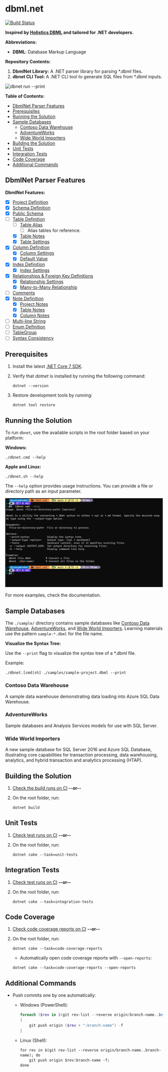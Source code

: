 # dbml.net <!-- omit in toc -->

[![Build Status](https://github.com/Catalin-Andronie/dbml.net/actions/workflows/build.yml/badge.svg?branch=main)](https://github.com/Catalin-Andronie/dbml.net/actions/workflows/build.yml)

**Inspired by [Holistics DBML](https://github.com/holistics/dbml) and tailored for .NET developers.**

**Abbreviations:**

- **DBML**: Database Markup Language

**Repository Contents:**

1. **DbmlNet Library:** A .NET parser library for parsing *.dbml files.
2. **dbnet CLI Tool:** A .NET CLI tool to generate SQL files from *.dbml inputs.

![dbnet run --print](assets/cli-run-print.gif)

**Table of Contents:**

- [DbmlNet Parser Features](#dbmlnet-parser-features)
- [Prerequisites](#prerequisites)
- [Running the Solution](#running-the-solution)
- [Sample Databases](#sample-databases)
  - [Contoso Data Warehouse](#contoso-data-warehouse)
  - [AdventureWorks](#adventureworks)
  - [Wide World Importers](#wide-world-importers)
- [Building the Solution](#building-the-solution)
- [Unit Tests](#unit-tests)
- [Integration Tests](#integration-tests)
- [Code Coverage](#code-coverage)
- [Additional Commands](#additional-commands)

## DbmlNet Parser Features

**DbmlNet Features:**

- [X] [Project Definition](https://dbml.dbdiagram.io/docs/#project-definition)
- [X] [Schema Definition](https://dbml.dbdiagram.io/docs/#schema-definition)
- [X] [Public Schema](https://dbml.dbdiagram.io/docs/#public-schema)
- [ ] [Table Definition](https://dbml.dbdiagram.io/docs/#table-definition)
  - [ ] [Table Alias](https://dbml.dbdiagram.io/docs/#table-alias)
    - [ ] Alias tables for reference.
  - [X] [Table Notes](https://dbml.dbdiagram.io/docs/#table-notes)
  - [X] [Table Settings](https://dbml.dbdiagram.io/docs/#table-settings)
- [X] [Column Definition](https://dbml.dbdiagram.io/docs/#column-definition)
  - [X] [Column Settings](https://dbml.dbdiagram.io/docs/#column-settings)
  - [X] [Default Value](https://dbml.dbdiagram.io/docs/#default-value)
- [X] [Index Definition](https://dbml.dbdiagram.io/docs/#index-definition)
  - [X] [Index Settings](https://dbml.dbdiagram.io/docs/#index-settings)
- [X] [Relationships & Foreign Key Definitions](https://dbml.dbdiagram.io/docs/#relationships-foreign-key-definitions)
  - [X] [Relationship Settings](https://dbml.dbdiagram.io/docs/#relationship-settings)
  - [X] [Many-to-Many Relationship](https://dbml.dbdiagram.io/docs/#many-to-many-relationship)
- [ ] [Comments](https://dbml.dbdiagram.io/docs/#comments)
- [X] [Note Definition](https://dbml.dbdiagram.io/docs/#note-definition)
  - [X] [Project Notes](https://dbml.dbdiagram.io/docs/#project-notes)
  - [X] [Table Notes](https://dbml.dbdiagram.io/docs/#table-notes-2)
  - [X] [Column Notes](https://dbml.dbdiagram.io/docs/#column-notes)
- [ ] [Multi-line String](https://dbml.dbdiagram.io/docs/#multi-line-string)
- [ ] [Enum Definition](https://dbml.dbdiagram.io/docs/#enum-definition)
- [ ] [TableGroup](https://dbml.dbdiagram.io/docs/#tablegroup)
- [ ] [Syntax Consistency](https://dbml.dbdiagram.io/docs/#syntax-consistency)

## Prerequisites

1. Install the latest [.NET Core 7 SDK](https://dotnet.microsoft.com/download/dotnet/7.0).

2. Verify that *dotnet* is installed by running the following command:

   ```shell
   dotnet --version
   ```

3. Restore development tools by running:

   ```shell
   dotnet tool restore
   ```

## Running the Solution

To run `dbnet`, use the available scripts in the root folder based on your platform:

**Windows:**

```shell
./dbnet.cmd --help
```

**Apple and Linux:**

```shell
./dbnet.sh --help
```

The `--help` option provides usage instructions. You can provide a file or directory path as an input parameter.

![dbnet --help](assets/cli-run-help.png)

For more examples, check the documentation.

## Sample Databases

The `./sample/` directory contains sample databases like [Contoso Data Warehouse](#contoso-data-warehouse), [AdventureWorks](#adventureworks), and [Wide World Importers](#wide-world-importers). Learning materials use the pattern `sample-*.dbml` for the file name.

**Visualize the Syntax Tree:**

Use the `--print` flag to visualize the syntax tree of a *.dbml file.

Example:

```shell
./dbnet.[cmd|sh] ./samples/sample-project.dbml --print
```

### Contoso Data Warehouse

A sample data warehouse demonstrating data loading into Azure SQL Data Warehouse.

### AdventureWorks

Sample databases and Analysis Services models for use with SQL Server.

### Wide World Importers

A new sample database for SQL Server 2016 and Azure SQL Database, illustrating core capabilities for transaction processing, data warehousing, analytics, and hybrid transaction and analytics processing (HTAP).

## Building the Solution

1. [Check the build runs on CI][CI-link] **--or--**

2. On the root folder, run:

   ```shell
   dotnet build
   ```

## Unit Tests

1. [Check test runs on CI][CI-link] **--or--**

2. On the root folder, run:

   ```shell
   dotnet cake --task=unit-tests
   ```

## Integration Tests

1. [Check test runs on CI][CI-link] **--or--**

2. On the root folder, run:

   ```shell
   dotnet cake --task=integration-tests
   ```

## Code Coverage

1. [Check code coverage reports on CI][CI-link] **--or--**

2. On the root folder, run:

   ```shell
   dotnet cake --task=code-coverage-reports
   ```

   - Automatically open code coverage reports with `--open-reports`:

   ```shell
   dotnet cake --task=code-coverage-reports --open-reports
   ```

## Additional Commands

- Push commits one by one automatically:

  - Windows (PowerShell):

    ```powershell
    foreach ($rev in $(git rev-list --reverse origin/branch-name..branch-name))
    {
        git push origin ($rev + ":branch-name") -f
    }
    ```

  - Linux (Shell):

    ```shell
    for rev in $(git rev-list --reverse origin/branch-name..branch-name); do
        git push origin $rev:branch-name -f;
    done
    ```

<!-- Links: -->
[CI-link]: https://github.com/Catalin-Andronie/dbml.NET/actions/workflows/build.yml
